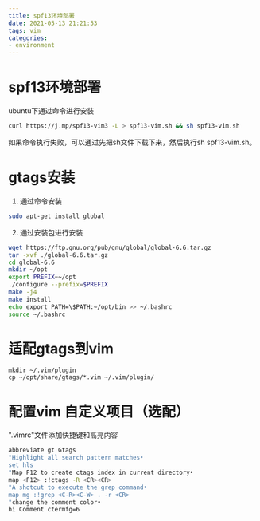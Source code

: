 ```yaml
---
title: spf13环境部署
date: 2021-05-13 21:21:53
tags: vim
categories:
- environment
---
```


# spf13环境部署
ubuntu下通过命令进行安装

```bash
curl https://j.mp/spf13-vim3 -L > spf13-vim.sh && sh spf13-vim.sh
```
如果命令执行失败，可以通过先把sh文件下载下来，然后执行sh spf13-vim.sh。

# gtags安装
1. 通过命令安装

```bash
sudo apt-get install global
```

2. 通过安装包进行安装

```bash
wget https://ftp.gnu.org/pub/gnu/global/global-6.6.tar.gz
tar -xvf ./global-6.6.tar.gz
cd global-6.6
mkdir ~/opt
export PREFIX=~/opt
./configure --prefix=$PREFIX
make -j4
make install
echo export PATH=\$PATH:~/opt/bin >> ~/.bashrc
source ~/.bashrc
```
# 适配gtags到vim
```
mkdir ~/.vim/plugin
cp ~/opt/share/gtags/*.vim ~/.vim/plugin/
```

# 配置vim 自定义项目（选配）
".vimrc"文件添加快捷键和高亮内容
```bash
abbreviate gt Gtags
"Highlight all search pattern matches•
set hls
"Map F12 to create ctags index in current directory•
map <F12> :!ctags -R <CR><CR>
"A shotcut to execute the grep command•
map mg :!grep <C-R><C-W> . -r <CR>
"change the comment color•
hi Comment ctermfg=6
```


